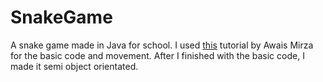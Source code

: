 # SnakeGame

A snake game made in Java for school. I used [this](https://www.youtube.com/watch?v=_SqnzvJuKiA) tutorial by Awais Mirza for the basic code and movement. After I finished with the basic code, I made it semi object orientated.
